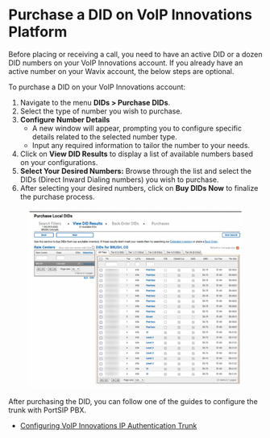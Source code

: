 # Purchase a DID on VoIP Innovations Platform

Before placing or receiving a call, you need to have an active DID or a dozen DID numbers on your VoIP Innovations account. If you already have an active number on your Wavix account, the below steps are optional.

To purchase a DID on your VoIP Innovations account:

1. Navigate to the menu **DIDs > Purchase DIDs**.
2. Select the type of number you wish to purchase.
3. **Configure Number Details**
   * A new window will appear, prompting you to configure specific details related to the selected number type.
   * Input any required information to tailor the number to your needs.
4. Click on **View DID Results** to display a list of available numbers based on your configurations.
5. **Select Your Desired Numbers:** Browse through the list and select the DIDs (Direct Inward Dialing numbers) you wish to purchase.
6. After selecting your desired numbers, click on **Buy DIDs Now** to finalize the purchase process.

<figure><img src="../../../.gitbook/assets/vi_purchase_did.png" alt=""><figcaption></figcaption></figure>



After purchasing the DID, you can follow one of the guides to configure the trunk with PortSIP PBX.

* [Configuring VoIP Innovations IP Authentication Trunk](configuring-voip-innovations-ip-authentication-trunk.md)

